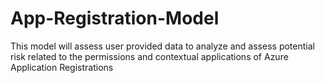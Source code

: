 # App-Registration-Model
This model will assess user provided data to analyze and assess potential risk related to the permissions and contextual applications of Azure Application Registrations
